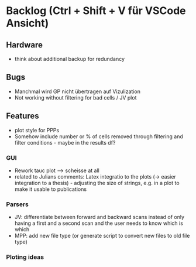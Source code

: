# Backlog (Ctrl + Shift + V für VSCode Ansicht)


## Hardware
- think about additional backup for redundancy

## Bugs
- Manchmal wird GP nicht übertragen auf Vizulization
- Not working without filtering for bad cells / JV plot



## Features
- plot style for PPPs
- Somehow include number or % of cells removed through filtering and filter conditions - maybe in the results df?

### GUI
- Rework tauc plot --> scheisse at all
- related to Julians comments: Latex integratio to the plots (-> easier integration to a thesis) - adjusting the size of strings, e.g. in a plot to make it usable to publications


### Parsers
- JV: differentiate between forward and backward scans instead of only having a first and a second scan and the user needs to know which is which
- MPP: add new file type (or generate script to convert new files to old file type) 


### Ploting ideas




